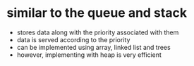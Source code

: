 # similar to the queue and stack 
- stores data along with the priority associated with them
- data is served according to the priority
- can be implemented using array, linked list and trees
- however, implementing with heap is very efficient
